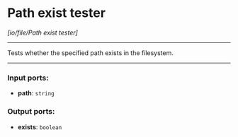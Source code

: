 # Path exist tester

_[io/file/Path exist tester]_

---

Tests whether the specified path exists in the filesystem.  

---

### Input ports:

* __path__: ` string `

### Output ports:

* __exists__: ` boolean `

